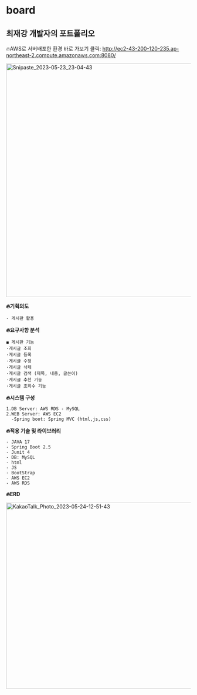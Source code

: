 # board

## 최재강 개발자의 포트폴리오
🔥AWS로 서버배포한 환경 바로 가보기 클릭: 
http://ec2-43-200-120-235.ap-northeast-2.compute.amazonaws.com:8080/

<img width="635" alt="Snipaste_2023-05-23_23-04-43" src="https://github.com/JaeKang20/board/assets/100588597/358c73c4-ef70-4930-8561-718e7f0775e1">


**🔥기획의도**

```
- 게시판 활용
```
**🔥요구사항 분석**

``` 
◼ 게시판 기능
·게시글 조회 
·게시글 등록
·게시글 수정
·게시글 삭제
·게시글 검색 (제목, 내용, 글쓴이)
·게시글 추천 기능
·게시글 조회수 기능

```

**🔥시스템 구성**

```
1.DB Server: AWS RDS - MySQL
2.WEB Server: AWS EC2
  -Spring boot: Spring MVC (html,js,css)
```

**🔥적용 기술 및 라이브러리**

```
- JAVA 17
- Spring Boot 2.5
- Junit 4
- DB: MySQL
- html
- JS
- BootStrap
- AWS EC2
- AWS RDS
```

**🔥ERD**

<img width="506" alt="KakaoTalk_Photo_2023-05-24-12-51-43" src="https://github.com/JaeKang20/board/assets/100588597/21d41c85-8164-441d-a888-3b5d4747e780">

